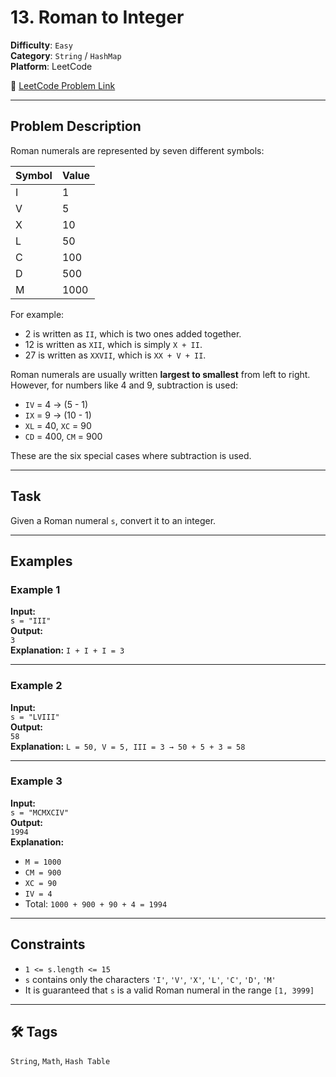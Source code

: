 # 13. Roman to Integer

**Difficulty**: `Easy`  
**Category**: `String` / `HashMap`  
**Platform**: LeetCode

🔗 [LeetCode Problem Link](https://leetcode.com/problems/roman-to-integer/description/?envType=study-plan-v2&envId=programming-skills)

---

## Problem Description

Roman numerals are represented by seven different symbols:

| Symbol | Value |
| ------ | ----- |
| I      | 1     |
| V      | 5     |
| X      | 10    |
| L      | 50    |
| C      | 100   |
| D      | 500   |
| M      | 1000  |

For example:

- 2 is written as `II`, which is two ones added together.
- 12 is written as `XII`, which is simply `X + II`.
- 27 is written as `XXVII`, which is `XX + V + II`.

Roman numerals are usually written **largest to smallest** from left to right. However, for numbers like 4 and 9, subtraction is used:

- `IV` = 4 → (5 - 1)
- `IX` = 9 → (10 - 1)
- `XL` = 40, `XC` = 90
- `CD` = 400, `CM` = 900

These are the six special cases where subtraction is used.

---

## Task

Given a Roman numeral `s`, convert it to an integer.

---

## Examples

### Example 1

**Input:**  
`s = "III"`  
**Output:**  
`3`  
**Explanation:** `I + I + I = 3`

---

### Example 2

**Input:**  
`s = "LVIII"`  
**Output:**  
`58`  
**Explanation:** `L = 50, V = 5, III = 3 → 50 + 5 + 3 = 58`

---

### Example 3

**Input:**  
`s = "MCMXCIV"`  
**Output:**  
`1994`  
**Explanation:**

- `M = 1000`
- `CM = 900`
- `XC = 90`
- `IV = 4`
- Total: `1000 + 900 + 90 + 4 = 1994`

---

## Constraints

- `1 <= s.length <= 15`
- `s` contains only the characters `'I'`, `'V'`, `'X'`, `'L'`, `'C'`, `'D'`, `'M'`
- It is guaranteed that `s` is a valid Roman numeral in the range `[1, 3999]`

---

## 🛠️ Tags

`String`, `Math`, `Hash Table`
